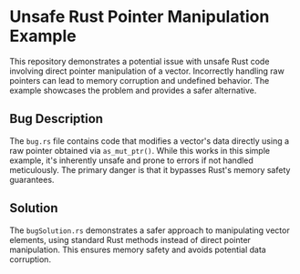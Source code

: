 # Unsafe Rust Pointer Manipulation Example

This repository demonstrates a potential issue with unsafe Rust code involving direct pointer manipulation of a vector.  Incorrectly handling raw pointers can lead to memory corruption and undefined behavior. The example showcases the problem and provides a safer alternative.

## Bug Description

The `bug.rs` file contains code that modifies a vector's data directly using a raw pointer obtained via `as_mut_ptr()`. While this works in this simple example, it's inherently unsafe and prone to errors if not handled meticulously.  The primary danger is that it bypasses Rust's memory safety guarantees. 

## Solution

The `bugSolution.rs` demonstrates a safer approach to manipulating vector elements, using standard Rust methods instead of direct pointer manipulation.  This ensures memory safety and avoids potential data corruption.
